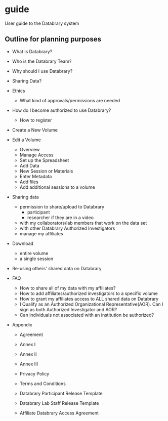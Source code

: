 # guide
User guide to the Databrary system

## Outline for planning purposes

- What is Databrary?
- Who is the Databrary Team?
- Why should I use Databrary?
- Sharing Data?

- Ethics
  - What kind of approvals/permissions are needed

- How do I become authorized to use Databrary?
  - How to register

- Create a New Volume

- Edit a Volume

  - Overview
  - Manage Access
  - Set up the Spreadsheet
  - Add Data
  - New Session or Materials
  - Enter Metadata
  - Add files
  - Add additional sessions to a volume

- Sharing data

  - permission to share/upload to Databrary
    - participant 
    - researcher if they are in a video
  - with my collaborators/lab members that work on the data set
  - with other Databrary Authorized Investigators
  - manage my affiliates
  
- Download
  - entire volume
  - a single session
  
- Re-using others' shared data on Databrary

- FAQ


  - How to share all of my data with my affiliates?
  - How to add affiliates/authorized investigators to a specific volume
  - How to grant my affiliates access to ALL shared data on Databrary
  - I Qualify as an Authorized Organizational Representative(AOR). Can I sign as both Authorized Investigator and AOR?
  - Can individuals not associated with an institution be authorized?

- Appendix  

  - Agreement  
  - Annex I  
  - Annex II  
  - Annex III  
  - Privacy Policy
  - Terms and Conditions
  
  - Databrary Participant Release Template
  - Databrary Lab Staff Release Template
  - Affiliate Databrary Access Agreement
